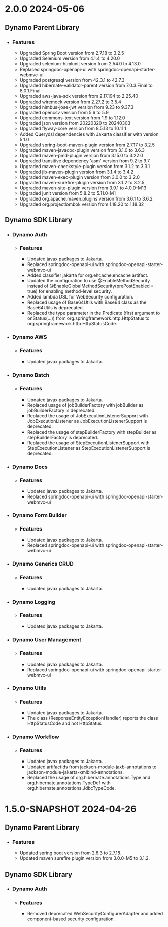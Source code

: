 # __2.0.0__ __2024-05-06__
## __Dynamo Parent Library__
- ### Features
  - Upgraded Spring Boot version from 2.7.18 to 3.2.5
  - Upgraded Selenium version from 4.1.4 to 4.20.0
  - Upgraded selenium-htmlunit version from 2.54.0 to 4.13.0
  - Replaced springdoc-openapi-ui with springdoc-openapi-starter-webmvc-ui
  - Upgraded postgresql version from 42.3.1 to 42.7.3
  - Upgraded hibernate-validator-parent version from 7.0.3.Final to 8.0.1.Final
  - Upgraded aws-java-sdk version from 2.17.194 to 2.25.40
  - Upgraded wiremock version from 2.27.2 to 3.5.4
  - Upgraded nimbus-jose-jwt version from 9.23 to 9.37.3
  - Upgraded opencsv version from 5.6 to 5.9
  - Upgraded commons-text version from 1.9 to 1.12.0
  - Upgraded json version from 20220320 to 20240303
  - Upgraded flyway-core version from 8.5.13 to 10.11.1
  - Added Querydsl dependencies with Jakarta classifier with version 5.1.0
  - Upgraded spring-boot-maven-plugin version from 2.7.17 to 3.2.5
  - Upgraded maven-javadoc-plugin version from 3.1.0 to 3.6.3
  - Upgraded maven-pmd-plugin version from 3.15.0 to 3.22.0
  - Upgraded transitive dependency 'asm' version from 9.2 to 9.7
  - Upgraded maven-checkstyle-plugin version from 3.1.2 to 3.3.1
  - Upgraded jib-maven-plugin version from 3.1.4 to 3.4.2
  - Upgraded maven-exec-plugin version from 3.0.0 to 3.2.0
  - Upgraded maven-surefire-plugin version from 3.1.2 to 3.2.5
  - Upgraded maven-site-plugin version from 3.9.1 to 4.0.0-M13
  - Upgraded junit version from 5.8.2 to 5.11.0-M1
  - Upgraded org.apache.maven.plugins version from 3.6.1 to 3.6.2
  - Upgraded org.projectlombok version from 1.18.20 to 1.18.32

## __Dynamo SDK Library__
- ### Dynamo Auth
  - ### Features
      - Updated javax packages to Jakarta.
      - Replaced springdoc-openapi-ui with springdoc-openapi-starter-webmvc-ui
      - Added classifier jakarta for org.ehcache:ehcache artifact.
      - Updated the configuration to use @EnableMethodSecurity instead of @EnableGlobalMethodSecurity(prePostEnabled = true) for enabling method-level security.
      - Added lambda DSL for WebSecurity configuration.
      - Replaced usage of Base64Utils with Base64 class as the Base64Utils is deprecated.
      - Replaced the type parameter in the Predicate (first argument to onStatus(...)) from org.springframework.http.HttpStatus to org.springframework.http.HttpStatusCode.
- ### Dynamo AWS
    - ### Features
      - Updated javax packages to Jakarta.
- ### Dynamo Batch
    - ### Features
      - Updated javax packages to Jakarta.
      - Replaced usage of jobBuilderFactory with jobBuilder as jobBuilderFactory is deprecated.
      - Replaced the usage of JobExecutionListenerSupport with JobExecutionListener as JobExecutionListenerSupport is deprecated.
      - Replaced the usage of stepBuilderFactory with stepBuilder as stepBuilderFactory is deprecated.
      - Replaced the usage of StepExecutionListenerSupport with StepExecutionListener as StepExecutionListenerSupport is deprecated.
- ### Dynamo Docs
    - ### Features
      - Updated javax packages to Jakarta.
      - Replaced springdoc-openapi-ui with springdoc-openapi-starter-webmvc-ui
- ### Dynamo Form Builder
    - ### Features
      - Updated javax packages to Jakarta.
      - Replaced springdoc-openapi-ui with springdoc-openapi-starter-webmvc-ui
- ### Dynamo Generics CRUD
    - ### Features
      - Updated javax packages to Jakarta.
- ### Dynamo Logging
    - ### Features
      - Updated javax packages to Jakarta.
- ### Dynamo User Management
    - ### Features
      - Updated javax packages to Jakarta.
      - Replaced springdoc-openapi-ui with springdoc-openapi-starter-webmvc-ui
- ### Dynamo Utils
    - ### Features
      - Updated javax packages to Jakarta.
      - The class (ResponseEntityExceptionHandler) reports the class HttpStatusCode and not HttpStatus
- ### Dynamo Workflow
    - ### Features
      - Updated javax packages to Jakarta.
      - Updated artifactIds from jackson-module-jaxb-annotations to jackson-module-jakarta-xmlbind-annotations.
      - Replaced the usage of org.hibernate.annotations.Type and org.hibernate.annotations.TypeDef with org.hibernate.annotations.JdbcTypeCode.

# __1.5.0-SNAPSHOT__ __2024-04-26__
## __Dynamo Parent Library__
- ### Features
  - Updated spring boot version from 2.6.3 to 2.7.18.
  - Updated maven surefire plugin version from 3.0.0-M5 to 3.1.2.

## __Dynamo SDK Library__
- ### Dynamo Auth
    - ### Features
      - Removed deprecated WebSecurityConfigurerAdapter and added component-based security configuration.